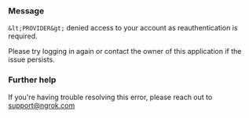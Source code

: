 
### Message
`&lt;PROVIDER&gt;` denied access to your account as reauthentication is required.

Please try logging in again or contact the owner of this application if the issue persists.

### Further help
If you're having trouble resolving this error, please reach out to [support@ngrok.com](mailto:support@ngrok.com?subject=Help%20with%20ERR_NGROK_5532)

